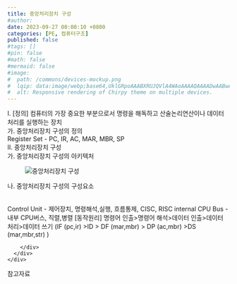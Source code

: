```yaml
---
title: 중앙처리장치 구성
#author: 
date: 2023-09-27 00:00:10 +0800
categories: [PE, 컴퓨터구조]
published: false
#tags: []
#pin: false
#math: false
#mermaid: false
#image:
#  path: /commons/devices-mockup.png
#  lqip: data:image/webp;base64,UklGRpoAAABXRUJQVlA4WAoAAAAQAAAADwAABwAAQUxQSDIAAAARL0AmbZurmr57yyIiqE8oiG0bejIYEQTgqiDA9vqnsUSI6H+oAERp2HZ65qP/VIAWAFZQOCBCAAAA8AEAnQEqEAAIAAVAfCWkAALp8sF8rgRgAP7o9FDvMCkMde9PK7euH5M1m6VWoDXf2FkP3BqV0ZYbO6NA/VFIAAAA
#  alt: Responsive rendering of Chirpy theme on multiple devices.
---
```


<div class="post-wrap">
  <div class="para">
    <div class="para-title">
      I. [정의] 컴퓨터의 가장 중요한 부분으로서 명령을 해독하고 산술논리연산이나 데이터 처리를 실행하는 장치
    </div>
    <div class="para-cntnt">
      <div class="para">
        <div class="para-title">
          가. 중앙처리장치 구성의 정의
        </div>
        <div class="para-cntnt">
                             Register Set - PC, IR, AC, MAR, MBR, SP
        </div>
      </div>
    </div>
  </div>
  
  <div class="para">
    <div class="para-title">
      II. 중앙처리장치 구성
    </div>
    <div class="para-cntnt">
      <div class="para">
        <div class="para-title">
          가. 중앙처리장치 구성의 아키텍처
        </div>
        <div class="para-cntnt">
          <figure class="post-figure">
            <img src="/assets/img/posts/중앙처리장치-구성.png" alt="중앙처리장치 구성">
<!--            <figcaption>Source: Unveiling the Metaverse: Exploring Emerging Trends, Multifaceted Perspectives, and Future Challenges</figcaption>-->
          </figure>
        </div>
      </div>
      <div class="para">
        <div class="para-title">
          나. 중앙처리장치 구성의 구성요소
        </div>
        <div class="para-cntnt">
          <table class="post-table">
          </table>
                             Control Unit - 제어장치, 명령해석,실행, 흐름통제, CISC, RISC
                   internal CPU Bus - 내부 CPU버스, 직렬,병렬
[동작원리] 
명령어 인출&gt;명령어 해석&gt;데이터 인출&gt;데이터 처리&gt;데이터 쓰기
(IF (pc,ir) &gt;ID &gt; DF (mar,mbr) &gt; DP (ac,mbr) &gt;DS (mar,mbr,str) )

        </div>
      </div>
    </div>
  </div>

  <div class="refr-wrap">
    <div class="refr-title">
        참고자료
    </div>
    <ol class="refr-list">
    <!--    <li>(나현식, 최대선) <a target="_blank" href="https://scienceon.kisti.re.kr/commons/util/originalView.do?cn=JAKO202225948430499&oCn=JAKO202225948430499&dbt=JAKO&journal=NJOU00291864">메타버스 보안 위협 요소 및 대응 방안 검토</a></li>-->
    <!--    <li>(M. Uddin, S. Manickam, H. Ullah, M. Obaidat and A. Dandoush) <a target="_blank" href="https://ieeexplore.ieee.org/abstract/document/10138386">Unveiling the Metaverse: Exploring Emerging Trends, Multifaceted Perspectives, and Future Challenges</a></li>-->
    </ol>
  </div>
</div>
